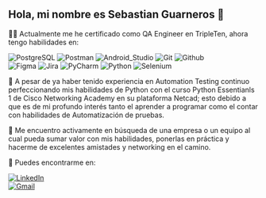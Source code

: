 ## Hola, mi nombre es Sebastian Guarneros 👋

👨‍💻 Actualmente me he certificado como QA Engineer en TripleTen, ahora tengo habilidades en:

![PostgreSQL](https://img.shields.io/badge/PostgreSQL-4169E1?style=for-the-badge&logo=postgresql&logoColor=white&labelColor=101010)
![Postman](https://img.shields.io/badge/Postman-FF6C37?style=for-the-badge&logo=postman&logoColor=white&labelColor=101010)
![Android_Studio](https://img.shields.io/badge/Android_Studio-3DDC84?style=for-the-badge&logo=androidstudio&logoColor=white&labelColor=101010)
![Git](https://img.shields.io/badge/Git-F05032?style=for-the-badge&logo=git&logoColor=white&labelColor=101010)
![Github](https://img.shields.io/badge/Github-181717?style=for-the-badge&logo=github&logoColor=white&labelColor=101010)
</br>
![Figma](https://img.shields.io/badge/Figma-F24E1E?style=for-the-badge&logo=figma&logoColor=white&labelColor=101010)
![Jira](https://img.shields.io/badge/Jira-0052CC?style=for-the-badge&logo=jira&logoColor=white&labelColor=101010)
![PyCharm](https://img.shields.io/badge/PyCharm-000000?style=for-the-badge&logo=pycharm&logoColor=white&labelColor=101010)
![Python](https://img.shields.io/badge/Python-3776AB?style=for-the-badge&logo=python&logoColor=white&labelColor=101010)
![Selenium](https://img.shields.io/badge/Selenium-43B02A?style=for-the-badge&logo=selenium&logoColor=white&labelColor=101010)

🌱 A pesar de ya haber tenido experiencia en Automation Testing continuo perfeccionando mis habilidades de Python con el curso Python Essentianls 1 de Cisco Networking Academy en su plataforma Netcad; esto debido a que  es de mi profundo interés tanto el aprender a programar como el contar con habilidades de Automatización de pruebas.

🔭 Me encuentro activamente en búsqueda de una empresa o un equipo al cual pueda sumar valor con mis habilidades, ponerlas en práctica y hacerme de excelentes amistades y networking en el camino.

📍 Puedes encontrarme en:

[![LinkedIn](https://img.shields.io/badge/LinkedIn-Sebastian_Guarneros-purple?style=for-the-badge&logo=linkedin&logoColor=white&labelColor=101010)](https://www.linkedin.com/in/sguarneri) </br>
[![Gmail](https://img.shields.io/badge/alfredo.sebastian09@gmail.com-email_personal-red?style=for-the-badge&logo=gmail&logoColor=white&labelColor=101010)](mailto:alfredo.sebastian09@gmail.com) </br>


